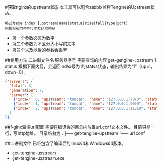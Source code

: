 #获取nginx的upstream状态
	本工具可以配合zabbix监控Tengine的Upstream状态。

	格式为exe index [upstream|name|status|rise|fall|type|port]
	根据指定的命令行参数获取内容
- 第一个参数必须为数字
- 第二个参数为不区分大小写的文本
- 第三个以及以后的参数会丢弃

##使用方法
	二进制文件名				服务器序号	需要查询的内容
	get-gengine-upstream	1 			status
	根据下面内容，会返回index号为1的status状态，输出结果为“1”（up=1，down=0）。
```json
{"servers": {
  "total": 3,
  "generation": 7,
  "server": [
    {"index": 0, "upstream": "tomcat", "name": "127.0.0.1:7070", "status": "up", "rise": 13154, "fall": 0, "type": "tcp", "port": 0},
    {"index": 1, "upstream": "tomcat", "name": "127.0.0.1:9090", "status": "up", "rise": 13166, "fall": 0, "type": "tcp", "port": 0},
    {"index": 2, "upstream": "tomcat", "name": "127.0.0.1:11010", "status": "up", "rise": 19342, "fall": 0, "type": "tcp", "port": 0}
  ]
}}
```

##Nginx监控url配置
	需要在编译后的目录内放置url.conf文本文件。
	目前只能一行，写http地址。
目录结构为
	.
	├── get-tengine-upstream
	└── url.conf

##二进制文件
已经包含了编译后的linux64和Windows64版本。
- get-tengine-upstream
- get-tengine-upstream.exe
